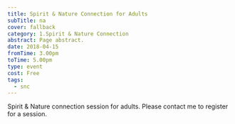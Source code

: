 ```yaml
---
title: Spirit & Nature Connection for Adults
subTitle: na
cover: fallback
category: 1.Spirit & Nature Connection
abstract: Page abstract.
date: 2018-04-15
fromTime: 3.00pm
toTime: 5.00pm
type: event
cost: Free
tags:
  - snc
---
```


Spirit & Nature connection session for adults. Please contact me to register for a session.

